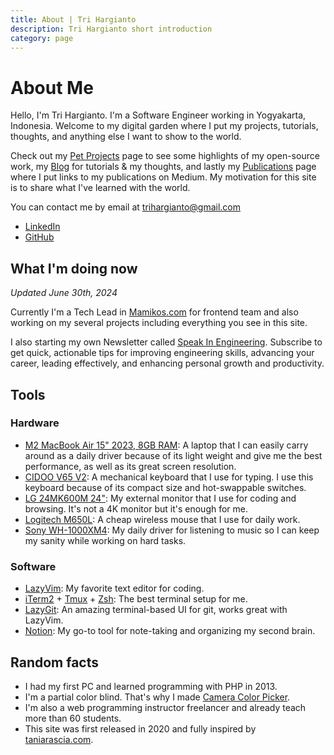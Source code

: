 ```yaml
---
title: About | Tri Hargianto
description: Tri Hargianto short introduction
category: page
---
```


# About Me

Hello, I'm Tri Hargianto. I'm a Software Engineer working in Yogyakarta,
Indonesia. Welcome to my digital garden where I put my projects, tutorials,
thoughts, and anything else I want to show to the world.

Check out my [Pet Projects](/pet-projects) page to see some highlights of my
open-source work, my [Blog](/blog) for tutorials & my thoughts, and lastly my
[Publications](/publications) page where I put links to my publications on Medium. My motivation for this site is to share what I've learned with the world.

You can contact me by email at
[trihargianto@gmail.com](mailto:trihargianto@gmail.com)

- [LinkedIn](https://www.linkedin.com/in/trihargianto/)
- [GitHub](https://github.com/trihargianto)

## What I'm doing now

_Updated June 30th, 2024_

Currently I'm a Tech Lead in [Mamikos.com](https://mamikos.com) for frontend
team and also working on my several projects including everything you see in
this site.

I also starting my own Newsletter called [Speak In Engineering](https://speakengineering.substack.com/). Subscribe to get quick, actionable tips for improving engineering skills, advancing your career, leading effectively, and enhancing personal growth and productivity.

## Tools

### Hardware

- [M2 MacBook Air 15" 2023, 8GB RAM](https://www.apple.com/id/macbook-air/): A laptop that I can easily carry around as a daily driver because of its light weight and give me the best performance, as well as its great screen resolution.
- [CIDOO V65 V2](https://epomaker.com/products/cidoo-v65): A mechanical keyboard that I use for typing. I use this keyboard because of its compact size and hot-swappable switches.
- [LG 24MK600M 24"](https://www.lg.com/hk_en/monitors/fhd-qhd/24mk600m/): My external monitor that I use for coding and browsing. It's not a 4K monitor but it's enough for me.
- [Logitech M650L](https://www.logitech.com/id-id/products/mice/m650-signature-wireless-mouse.html): A cheap wireless mouse that I use for daily work.
- [Sony WH-1000XM4](https://www.sony.com/id/electronics/headband-headphones/wh-1000xm4): My daily driver for listening to music so I can keep my sanity while working on hard tasks.

### Software

- [LazyVim](https://www.lazyvim.org/): My favorite text editor for coding.
- [iTerm2](https://iterm2.com/) + [Tmux](https://github.com/tmux/tmux/wiki) + [Zsh](https://ohmyz.sh/): The best terminal setup for me.
- [LazyGit](https://github.com/jesseduffield/lazygit): An amazing terminal-based UI for git, works great with LazyVim.
- [Notion](https://www.notion.so/): My go-to tool for note-taking and organizing my second brain.

## Random facts

- I had my first PC and learned programming with PHP in 2013.
- I'm a partial color blind. That's why I made
  [Camera Color Picker](https://camera-color-picker.vercel.app/).
- I'm also a web programming instructor freelancer and already teach more than
  60 students.
- This site was first released in 2020 and fully inspired by
  [taniarascia.com](https://www.taniarascia.com/).
